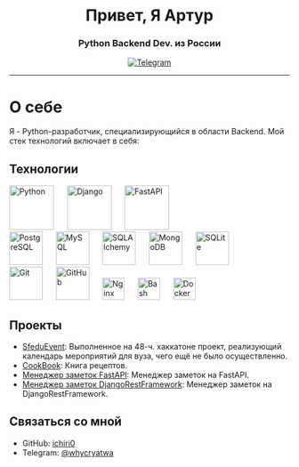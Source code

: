<div id="header" align="center">
    <h1>Привет, Я Артур </h1>
    <h3>Python Backend Dev. из России</h3>
</div>

<div id="socials" align="center">
  <a href="[telegram-url](https://t.me/whycryatwa)">
    <img src="https://img.shields.io/badge/Telegram-blue?style=for-the-badge&logo=telegram&logoColor=white" alt="Telegram"/>
  </a>
</div>

---




# О себе
Я - Python-разработчик, специализирующийся в области Backend. Мой стек технологий включает в себя:

## Технологии

<img src="https://cdn.jsdelivr.net/gh/devicons/devicon/icons/python/python-original.svg" title="Python" width="80" height="80"/>&nbsp;&nbsp;&nbsp;&nbsp;&nbsp;
<img src="https://cdn.jsdelivr.net/gh/devicons/devicon/icons/django/django-plain-wordmark.svg" title="Django" width="80" height="80"/>&nbsp;&nbsp;&nbsp;&nbsp;&nbsp;
<img src="https://cdn.jsdelivr.net/gh/devicons/devicon/icons/fastapi/fastapi-plain.svg" title="FastAPI" width="80" height="80"/>&nbsp;&nbsp;&nbsp;&nbsp;&nbsp;<br>
<img src="https://cdn.jsdelivr.net/gh/devicons/devicon/icons/postgresql/postgresql-original.svg" title="PostgreSQL" width="60" height="60"/>&nbsp;&nbsp;&nbsp;&nbsp;&nbsp;
<img src="https://cdn.jsdelivr.net/gh/devicons/devicon/icons/mysql/mysql-original.svg" title="MySQL" width="60" height="60"/>&nbsp;&nbsp;&nbsp;&nbsp;&nbsp;
<img src="https://cdn.jsdelivr.net/gh/devicons/devicon/icons/sqlalchemy/sqlalchemy-original.svg" title="SQLAlchemy" width="60" height="60"/>&nbsp;&nbsp;&nbsp;&nbsp;&nbsp;
<img src="https://cdn.jsdelivr.net/gh/devicons/devicon/icons/mongodb/mongodb-original-wordmark.svg" title="MongoDB" width="60" height="60"/>&nbsp;&nbsp;&nbsp;&nbsp;&nbsp;
<img src="https://cdn.jsdelivr.net/gh/devicons/devicon/icons/sqlite/sqlite-original.svg" title="SQLite" width="60" height="60"/>&nbsp;&nbsp;&nbsp;&nbsp;&nbsp;<br>
<img src="https://cdn.jsdelivr.net/gh/devicons/devicon/icons/git/git-plain.svg" title="Git" width="60" height="60"/>&nbsp;&nbsp;&nbsp;&nbsp;&nbsp;
<img src="https://cdn.jsdelivr.net/gh/devicons/devicon/icons/github/github-original.svg" title="GitHub" width="60" height="60"/>&nbsp;&nbsp;&nbsp;&nbsp;&nbsp;
<img src="https://cdn.jsdelivr.net/gh/devicons/devicon/icons/nginx/nginx-original.svg" title="Nginx" width="40" height="40"/>&nbsp;&nbsp;&nbsp;&nbsp;&nbsp;
<img src="https://cdn.jsdelivr.net/gh/devicons/devicon/icons/bash/bash-original.svg" title="Bash" width="40" height="40"/>&nbsp;&nbsp;&nbsp;&nbsp;&nbsp;
<img src="https://cdn.jsdelivr.net/gh/devicons/devicon/icons/docker/docker-original.svg" title="Docker" width="40" height="40"/>&nbsp;&nbsp;&nbsp;&nbsp;&nbsp;


    
## Проекты
- [SfeduEvent](https://github.com/ichiri0/SfeduEventBack): Выполненное на 48-ч. хаккатоне проект, реализующий календарь мероприятий для вуза, чего ещё не было осуществленно.
- [CookBook](https://github.com/ichiri0/TestTaskMirGovorit): Книга рецептов.
- [Менеджер заметок FastAPI](https://github.com/ichiri0/TestFastAPI): Менеджер заметок на FastAPI.
- [Менеджер заметок DjangoRestFramework](https://github.com/ichiri0/NotesManagerTT): Менеджер заметок на DjangoRestFramework.

## Связаться со мной
- GitHub: [ichiri0]([ссылка_на_ваш_профиль](https://github.com/ichiri0))
- Telegram: [@whycryatwa](https://t.me/whycryatwa)

